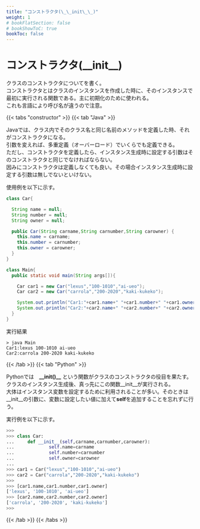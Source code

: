 ```yaml
---
title: "コンストラクタ(\_\_init\_\_)"
weight: 1
# bookFlatSection: false
# bookShowToC: true
bookToc: false
---
```


# コンストラクタ(\_\_init\_\_)

クラスのコンストラクタについてを書く。  
コンストラクタとはクラスのインスタンスを作成した時に、そのインスタンスで最初に実行される関数である。主に初期化のために使われる。  
これも言語により呼び名が違うので注意。  


{{< tabs "constructor" >}}
{{< tab "Java" >}}

Javaでは、クラス内でそのクラス名と同じ名前のメソッドを定義した時、それがコンストラクタになる。    
引数を変えれば、多重定義（オーバーロード）でいくらでも定義できる。  
ただし、コンストラクタを定義したら、インスタンス生成時に設定する引数はそのコンストラクタと同じでなければならない。  
因みにコンストラクタは定義しなくても良い。その場合インスタンス生成時に設定する引数は無しでないといけない。  

使用例を以下に示す。  

```java
class Car{

  String name = null;
  String number = null;
  String owner = null;

  public Car(String carname,String carnumber,String carowner) {
    this.name = carname;
    this.number = carnumber;
    this.owner = carowner;
  }
}

class Main{
  public static void main(String args[]){

    Car car1 = new Car("lexus","100-1010","ai-ueo");
    Car car2 = new Car("carrola","200-2020","kaki-kukeko");

    System.out.println("Car1:"+car1.name+" "+car1.number+" "+car1.owner);
    System.out.println("Car2:"+car2.name+" "+car2.number+" "+car2.owner);
  }
}
```

実行結果
```
> java Main
Car1:lexus 100-1010 ai-ueo
Car2:carrola 200-2020 kaki-kukeko
```

{{< /tab >}}
{{< tab "Python" >}}

Pythonでは　**\_\_init()\_\_** という関数がクラスのコンストラクタの役目を果たす。   
クラスのインスタンス生成後、真っ先にこの関数\_\_init\_\_が実行される。  
大体はインスタンス変数を設定するために利用されることが多い。そのときは\_\_init\_\_の引数に、変数に設定したい値に加えて**self**を追加することを忘れずに行う。  

実行例を以下に示す。  

```python
>>> 
>>> class Car:
...     def __init__(self,carname,carnumber,carowner):
...             self.name=carname
...             self.number=carnumber
...             self.owner=carowner
... 
>>> car1 = Car("lexus","100-1010","ai-ueo") 
>>> car2 = Car("carrola","200-2020","kaki-kukeko") 
>>> 
>>> [car1.name,car1.number,car1.owner]  
['lexus', '100-1010', 'ai-ueo']
>>> [car2.name,car2.number,car2.owner] 
['carrola', '200-2020', 'kaki-kukeko']
>>>
```

{{< /tab >}}
{{< /tabs >}}



